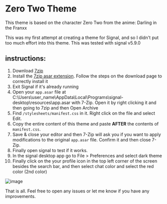 # Zero Two Theme

This theme is based on the character Zero Two from the anime: Darling in the Franxx

This was my first attempt at creating a theme for Signal, and so I didn't put too much effort into this theme. This was tested with signal v5.9.0

## instructions:

1. Download [7zip](https://www.7-zip.org/)
2. Install the [7zip asar extension](https://www.tc4shell.com/en/7zip/asar/). Follow the steps on the download page to correctly install it
3. Exit Signal if it's already running
4. Open your `app.asar` file at C:\Users\user_name\AppData\Local\Programs\signal-desktop\resources\app.asar with 7-Zip. Open it by right clicking it and then going to 7zip and then Open Archive
5. Find `/stylesheets/manifest.css` in it. Right click on the file and select Edit.
6. Copy the entire content of this theme and paste **AFTER** the contents of `manifest.css`.
7. Save & close your editor and then 7-Zip will ask you if you want to apply modifications to the original `app.asar` file. Confirm it and then close 7-Zip.
8. Finally open signal to test if it works.
9. In the signal desktop app go to File > Preferences and select dark theme
10. Finally click on the your profile icon in the top left corner of the screen besides the search bar, and then select chat color and select the red color (2nd color)

![image](https://user-images.githubusercontent.com/54197021/126078500-0234d71f-e7db-4e18-99ae-cc1a354be52b.png)

That is all. Feel free to open any issues or let me know if you have any improvements.

